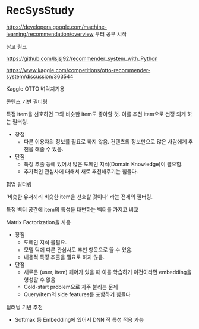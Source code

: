 # RecSysStudy


https://developers.google.com/machine-learning/recommendation/overview 
부터 공부 시작

참고 링크

https://github.com/lsjsj92/recommender_system_with_Python

https://www.kaggle.com/competitions/otto-recommender-system/discussion/363544


Kaggle OTTO 벼락치기용


콘텐츠 기반 필터링

특정 item을 선호하면 그와 비슷한 item도 좋아할 것. 이를 추천 item으로 선정 되게 하는 필터링.

- 장점
  - 다른 이용자의 정보를 필요로 하지 않음. 컨텐츠의 정보만으로 많은 사람에게 추천을 해줄 수 있음.
- 단점
  - 특징 추출 등에 있어서 많은 도메인 지식(Domain Knowledge)이 필요함. 
  - 추가적인 관심사에 대해서 새로 추천해주기는 힘들다. 
  
  
협업 필터링

'비슷한 유저끼리 비슷한 item을 선호할 것이다' 라는 전제의 필터링.

특정 벡터 공간에 item의 특성을 대변하는 벡터를 가지고 비교

Matrix Factorization을 사용

- 장점
  - 도메인 지식 불필요.
  - 모델 덕에 다른 관심사도 추천 항목으로 뜰 수 있음.
  - 내용적 특징 추출을 필요로 하지 않음.
- 단점
  - 새로운 (user, item) 페어가 있을 때 이를 학습하기 이전이라면 embedding을 형성할 수 없음
  - Cold-start problem으로 자주 불리는 문제
  - Query/Item의 side features를 포함하기 힘들다

딥러닝 기반 추천

- Softmax 등 Embedding에 있어서 DNN 적 특성 적용 가능
